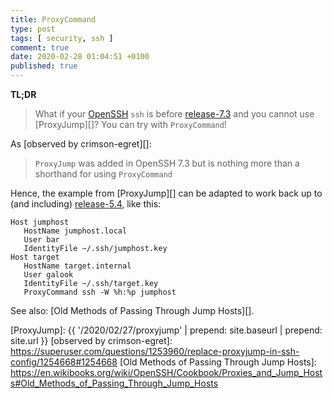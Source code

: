 ```yaml
---
title: ProxyCommand
type: post
tags: [ security, ssh ]
comment: true
date: 2020-02-28 01:04:51 +0100
published: true
---
```


**TL;DR**

> What if your [OpenSSH][] `ssh` is before [release-7.3][] and you
> cannot use [ProxyJump][]? You can try with `ProxyCommand`!

As [observed by crimson-egret][]:

> `ProxyJump` was added in OpenSSH 7.3 but is nothing more than a
> shorthand for using `ProxyCommand`

Hence, the example from [ProxyJump][] can be adapted to work back up to
(and including) [release-5.4][], like this:

```
Host jumphost
   HostName jumphost.local
   User bar
   IdentityFile ~/.ssh/jumphost.key
Host target
   HostName target.internal
   User galook
   IdentityFile ~/.ssh/target.key
   ProxyCommand ssh -W %h:%p jumphost
```

See also: [Old Methods of Passing Through Jump Hosts][].

[OpenSSH]: https://www.openssh.com/
[release-7.3]: https://www.openssh.com/txt/release-7.3
[release-5.4]: https://www.openssh.com/txt/release-5.4
[ProxyJump]: {{ '/2020/02/27/proxyjump' | prepend: site.baseurl | prepend: site.url }}
[observed by crimson-egret]: https://superuser.com/questions/1253960/replace-proxyjump-in-ssh-config/1254668#1254668
[Old Methods of Passing Through Jump Hosts]: https://en.wikibooks.org/wiki/OpenSSH/Cookbook/Proxies_and_Jump_Hosts#Old_Methods_of_Passing_Through_Jump_Hosts
